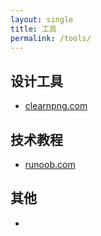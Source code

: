 ```yaml
---
layout: single
title: 工具
permalink: /tools/
---
```


## 设计工具
* [clearnpng.com](https://www.cleanpng.com/)

## 技术教程
* [runoob.com](https://www.runoob.com/)


## 其他
* 